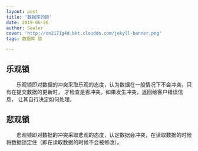 ```yaml
---
layout: post
title: '数据库的锁'
date: 2019-06-26
author: Sealer
cover: 'http://on2171g4d.bkt.clouddn.com/jekyll-banner.png'
tags: 数据库 锁 

---
```


## 乐观锁

　　乐观锁即对数据的冲突采取乐观的态度，认为数据在一般情况下不会冲突，只有在提交数据的更新时， 才检查是否冲突。如果发生冲突，返回给客户错误信息， 让其自行决定如何处理。

## 悲观锁

　　悲观锁即对数据的冲突采取悲观的态度，认定数据会冲突，在读取数据的时候将数据锁定住（即在读取数据的时候不会被修改）。